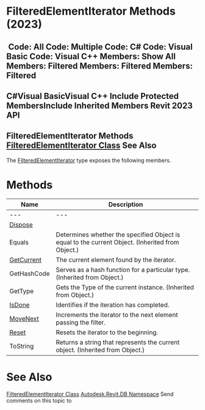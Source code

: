 # FilteredElementIterator Methods (2023)

﻿
 Code: All Code: Multiple Code: C# Code: Visual Basic Code: Visual C++  Members: Show All Members: Filtered Members: Filtered Members: Filtered   
---  
C#Visual BasicVisual C++
Include Protected MembersInclude Inherited Members
Revit 2023 API  
---  
FilteredElementIterator Methods  
[FilteredElementIterator Class](bb879a42-15eb-1704-7abc-0f4509ca89d2.md "FilteredElementIterator Class") See Also  
---  
The [FilteredElementIterator](bb879a42-15eb-1704-7abc-0f4509ca89d2.md "FilteredElementIterator Class") type exposes the following members.
# Methods
| Name | Description |
| --- | --- |
| --- | --- | --- |
| [Dispose](830c58e7-def0-c6fe-d4f8-01eaebc2c386.md "Dispose Method") |
| Equals | Determines whether the specified Object is equal to the current Object. (Inherited from Object.) |
| [GetCurrent](05e73775-334c-a708-7493-a9489ef03e45.md "GetCurrent Method") | The current element found by the iterator. |
| GetHashCode | Serves as a hash function for a particular type.  (Inherited from Object.) |
| GetType | Gets the Type of the current instance. (Inherited from Object.) |
| [IsDone](7016121a-df20-aa07-d6aa-553cbba587ad.md "IsDone Method") | Identifies if the iteration has completed. |
| [MoveNext](907426ed-db06-8056-3ca2-bff26f2a052b.md "MoveNext Method") | Increments the iterator to the next element passing the filter. |
| [Reset](71fe4c5b-2975-6b7f-d945-0ea32275db54.md "Reset Method") | Resets the iterator to the beginning. |
| ToString | Returns a string that represents the current object. (Inherited from Object.) |

# See Also
[FilteredElementIterator Class](bb879a42-15eb-1704-7abc-0f4509ca89d2.md "FilteredElementIterator Class")
[Autodesk.Revit.DB Namespace](87546ba7-461b-c646-cbb1-2cb8f5bff8b2.md "Autodesk.Revit.DB Namespace")
Send comments on this topic to 